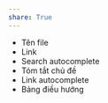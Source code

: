 ```yaml
---
share: True
---
```

- Tên file
- Link
- Search autocomplete
- Tóm tắt chủ đề
- Link autocomplete
- Bảng điều hướng